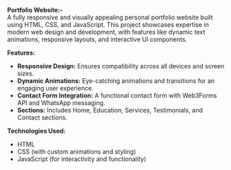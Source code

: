 
**Portfolio Website:-**  
    A fully responsive and visually appealing personal portfolio website built using HTML, CSS, and JavaScript. 
This project showcases expertise in modern web design and development, with features like dynamic text animations, 
responsive layouts, and interactive UI components.

**Features:**  
- **Responsive Design:** Ensures compatibility across all devices and screen sizes.  
- **Dynamic Animations:** Eye-catching animations and transitions for an engaging user experience.  
- **Contact Form Integration:** A functional contact form with Web3Forms API and WhatsApp messaging.  
- **Sections:** Includes Home, Education, Services, Testimonials, and Contact sections.  

**Technologies Used:**  
- HTML  
- CSS (with custom animations and styling)  
- JavaScript (for interactivity and functionality)
